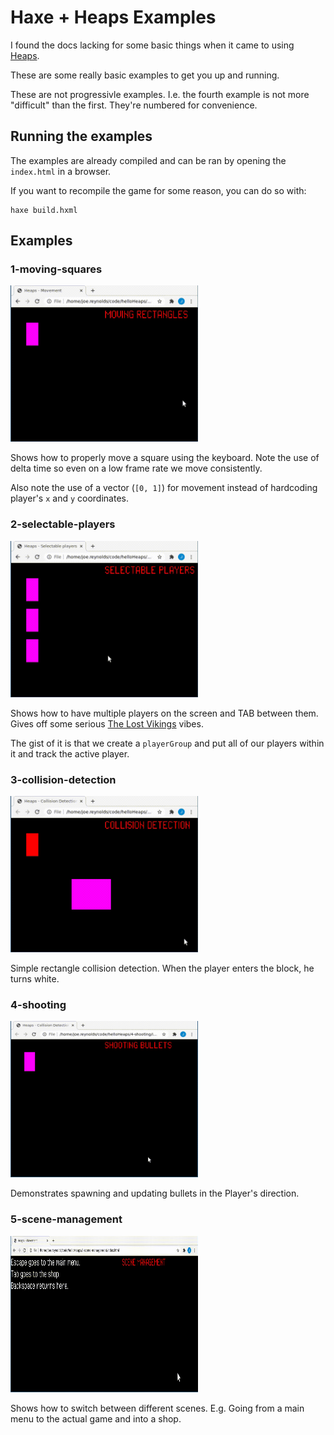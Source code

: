 # Haxe + Heaps Examples

I found the docs lacking for some basic things when it came to using
[Heaps](https://heaps.io/).

These are some really basic examples to get you up and running.

These are not progressivle examples. I.e. the fourth example is not more
"difficult" than the first.  They're numbered for convenience.

## Running the examples

The examples are already compiled and can be ran by opening the `index.html` in a browser.

If you want to recompile the game for some reason, you can do so with:

```
haxe build.hxml
```

## Examples

### 1-moving-squares

<img src="./gifs/1-moving-squares.gif" width=300 height=250>

Shows how to properly move a square using the keyboard.  Note the use of delta
time so even on a low frame rate we move consistently.

Also note the use of a vector (`[0, 1]`) for movement instead of hardcoding
player's `x` and `y` coordinates.

### 2-selectable-players

<img src="./gifs/2-selectable-players.gif" width=300 height=250>

Shows how to have multiple players on the screen and TAB between them. Gives
off some serious [The Lost
Vikings](https://en.wikipedia.org/wiki/The_Lost_Vikings) vibes.

The gist of it is that we create a `playerGroup` and put all of our players
within it and track the active player.

### 3-collision-detection

<img src="./gifs/3-collision-detection.gif" width=300 height=250>

Simple rectangle collision detection. When the player enters the block, he
turns white.

### 4-shooting

<img src="./gifs/4-shooting.gif" width=300 height=250>

Demonstrates spawning and updating bullets in the Player's direction.

### 5-scene-management

<img src="./gifs/5-scene-management.gif" width=300 height=250>

Shows how to switch between different scenes.  E.g. Going from a main menu to
the actual game and into a shop.
